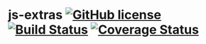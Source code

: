 # js-extras [![GitHub license](https://img.shields.io/badge/license-MIT-blue.svg)](https://github.com/sillasleal/js-extras/blob/master/LICENSE) [![Build Status](https://travis-ci.org/sillasleal/js-extras.svg?branch=master)](https://travis-ci.org/sillasleal/js-extras) [![Coverage Status](https://coveralls.io/repos/github/sillasleal/js-extras/badge.svg?branch=master)](https://coveralls.io/github/sillasleal/js-extras?branch=master)
